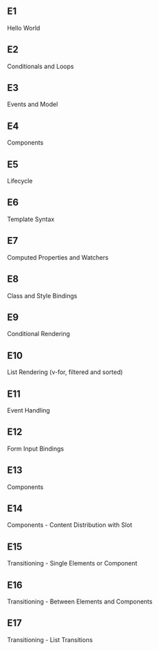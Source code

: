 
## E1
Hello World 

## E2
Conditionals and Loops

## E3
Events and Model

## E4
Components

## E5
Lifecycle

## E6
Template Syntax

## E7
Computed Properties and Watchers

## E8
Class and Style Bindings

## E9
Conditional Rendering

## E10 
List Rendering (v-for, filtered and sorted)

## E11 
Event Handling

## E12 
Form Input Bindings

## E13 
Components

## E14
Components - Content Distribution with Slot

## E15
Transitioning - Single Elements or Component 

## E16
Transitioning - Between Elements and Components

## E17
Transitioning - List Transitions


